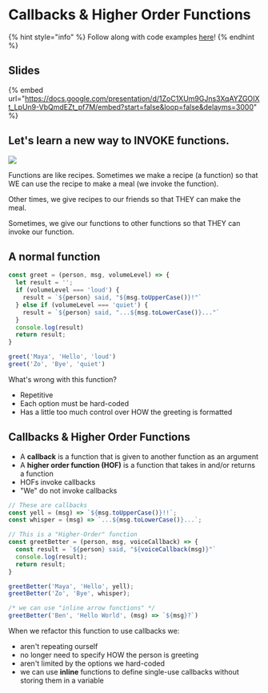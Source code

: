 # Callbacks & Higher Order Functions

{% hint style="info" %}
Follow along with code examples [here](https://github.com/The-Marcy-Lab-School/1-2-0-hof-callbacks)!
{% endhint %}

## Slides

{% embed url="https://docs.google.com/presentation/d/1ZoC1XUm9GJns3XqAYZGOIXt_LpUn9-VbQmdEZt_pf7M/embed?start=false&loop=false&delayms=3000" %}

## Let's learn a new way to INVOKE functions.

![](recipe.png)

Functions are like recipes. Sometimes we make a recipe (a function) so that WE can use the recipe to make a meal (we invoke the function). 

Other times, we give recipes to our friends so that THEY can make the meal. 

Sometimes, we give our functions to other functions so that THEY can invoke our function.

## A normal function

```js
const greet = (person, msg, volumeLevel) => {
  let result = '';
  if (volumeLevel === 'loud') {
    result = `${person} said, "${msg.toUpperCase()}!"`
  } else if (volumeLevel === 'quiet') {
    result = `${person} said, "...${msg.toLowerCase()}..."`
  }
  console.log(result)
  return result;
}

greet('Maya', 'Hello', 'loud')
greet('Zo', 'Bye', 'quiet')
```

What's wrong with this function?
- Repetitive
- Each option must be hard-coded
- Has a little too much control over HOW the greeting is formatted


## Callbacks & Higher Order Functions

* A **callback** is a function that is given to another function as an argument
* A **higher order function (HOF)** is a function that takes in and/or returns a function
* HOFs invoke callbacks
* "We" do not invoke callbacks

```js
// These are callbacks
const yell = (msg) => `${msg.toUpperCase()}!!`;
const whisper = (msg) => `...${msg.toLowerCase()}...`;

// This is a "Higher-Order" function
const greetBetter = (person, msg, voiceCallback) => {
  const result = `${person} said, "${voiceCallback(msg)}"`
  console.log(result);
  return result;
}

greetBetter('Maya', 'Hello', yell);
greetBetter('Zo', 'Bye', whisper);

/* we can use "inline arrow functions" */
greetBetter('Ben', 'Hello World', (msg) => `${msg}?`)
```

When we refactor this function to use callbacks we:
- aren't repeating ourself
- no longer need to specify HOW the person is greeting
- aren't limited by the options we hard-coded
- we can use **inline** functions to define single-use callbacks without storing them in a variable

